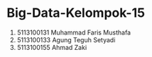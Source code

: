 # Big-Data-Kelompok-15

1. 5113100131  Muhammad Faris Musthafa
2. 5113100133  Agung Teguh Setyadi
3. 5113100155  Ahmad Zaki
